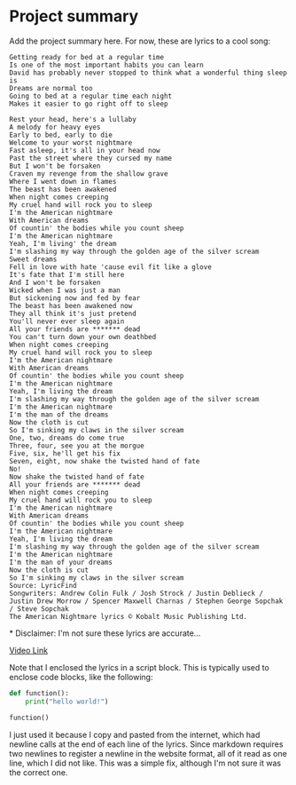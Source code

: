 [//]: # (Copyright 2022, !!!Put name here, see repo code examples!!!)
[//]: # (All rights reserved.)
[//]: # (Distributed under the terms of the BSD 3-Clause License.)

# Project summary

Add the project summary here. For now, these are lyrics to a cool song:

```
Getting ready for bed at a regular time
Is one of the most important habits you can learn
David has probably never stopped to think what a wonderful thing sleep is
Dreams are normal too
Going to bed at a regular time each night
Makes it easier to go right off to sleep

Rest your head, here's a lullaby
A melody for heavy eyes
Early to bed, early to die
Welcome to your worst nightmare
Fast asleep, it's all in your head now
Past the street where they cursed my name
But I won't be forsaken
Craven my revenge from the shallow grave
Where I went down in flames
The beast has been awakened
When night comes creeping
My cruel hand will rock you to sleep
I'm the American nightmare
With American dreams
Of countin' the bodies while you count sheep
I'm the American nightmare
Yeah, I'm living' the dream
I'm slashing my way through the golden age of the silver scream
Sweet dreams
Fell in love with hate 'cause evil fit like a glove
It's fate that I'm still here
And I won't be forsaken
Wicked when I was just a man
But sickening now and fed by fear
The beast has been awakened now
They all think it's just pretend
You'll never ever sleep again
All your friends are ******* dead
You can't turn down your own deathbed
When night comes creeping
My cruel hand will rock you to sleep
I'm the American nightmare
With American dreams
Of countin' the bodies while you count sheep
I'm the American nightmare
Yeah, I'm living the dream
I'm slashing my way through the golden age of the silver scream
I'm the American nightmare
I'm the man of the dreams
Now the cloth is cut
So I'm sinking my claws in the silver scream
One, two, dreams do come true
Three, four, see you at the morgue
Five, six, he'll get his fix
Seven, eight, now shake the twisted hand of fate
No!
Now shake the twisted hand of fate
All your friends are ******* dead
When night comes creeping
My cruel hand will rock you to sleep
I'm the American nightmare
With American dreams
Of countin' the bodies while you count sheep
I'm the American nightmare
Yeah, I'm living the dream
I'm slashing my way through the golden age of the silver scream
I'm the American nightmare
I'm the man of your dreams
Now the cloth is cut
So I'm sinking my claws in the silver scream
Source: LyricFind
Songwriters: Andrew Colin Fulk / Josh Strock / Justin Deblieck / Justin Drew Morrow / Spencer Maxwell Charnas / Stephen George Sopchak / Steve Sopchak
The American Nightmare lyrics © Kobalt Music Publishing Ltd.
```

\* Disclaimer: I'm not sure these lyrics are accurate...

[Video Link](https://youtu.be/JXq2TBAuL8o)

Note that I enclosed the lyrics in a script block. This is typically used to enclose code blocks, like the following:

```python
def function():
    print("hello world!")

function()
```

I just used it because I copy and pasted from the internet, which had newline calls at the end of each line of the lyrics. Since markdown requires two newlines to register a newline in the website format, all of it read as one line, which I did not like. This was a simple fix, although I'm not sure it was the correct one.